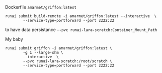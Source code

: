 Dockerfile `amarmet/griffon:latest`

```
runai submit build-remote -i amarmet/griffon:latest --interactive  \
        --service-type=portforward --port 2222:22
```

to have data persistance `--pvc runai-lara-scratch:Container_Mount_Path`


My baby
```
runai submit griffon -i amarmet/griffon:latest \
        -g 1 --large-shm \
        --interactive  \
        --pvc runai-lara-scratch:/root/scratch \
        --service-type=portforward --port 2222:22
```
